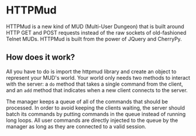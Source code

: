 HTTPMud
=======
HTTPMud is a new kind of MUD (Multi-User Dungeon) that is built around HTTP GET and POST requests instead of the raw sockets of old-fashioned Telnet MUDs. HTTPMud is built from the power of JQuery and CherryPy.

How does it work?
-----------------
All you have to do is import the httpmud library and create an object to represent your MUD's world. Your world only needs two methods to interact with the server: a ```do``` method that takes a single command from the client, and an ```add``` method that indicates when a new client connects to the server.

The manager keeps a queue of all of the commands that should be processed. In order to avoid keeping the clients waiting, the server should batch its commands by putting commands in the queue instead of running long loops. All user commands are directly injected to the queue by the manager as long as they are connected to a valid session.
